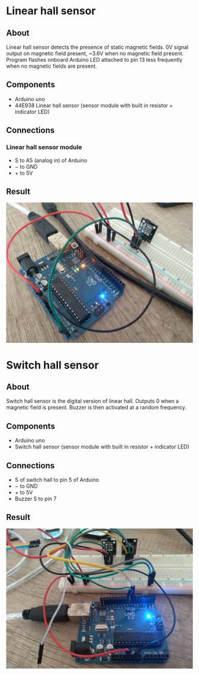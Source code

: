 # Linear hall sensor

## About

Linear hall sensor detects the presence of static magnetic fields. 0V signal output on magnetic field present, ~3.6V when no magnetic field present. Program flashes onboard Arduino LED attached to pin 13 less frequently when no magnetic fields are present.

## Components

- Arduino uno
- 44E938 Linear hall sensor (sensor module with built in resistor + indicator LED)

## Connections

### Linear hall sensor module
- S to A5 (analog in) of Arduino
- &minus; to GND
- &plus; to 5V

## Result

![](https://github.com/xtrinch/arduino-hall-sensors/blob/master/linear-hall/result.jpg)


# Switch hall sensor

## About

Switch hall sensor is the digital version of linear hall. Outputs 0 when a magnetic field is present. Buzzer is then activated at a random frequency.

## Components

- Arduino uno
- Switch hall sensor (sensor module with built in resistor + indicator LED)

## Connections
- S of switch hall to pin 5 of Arduino
- &minus; to GND
- &plus; to 5V
- Buzzer S to pin 7

## Result

![](https://github.com/xtrinch/arduino-hall-sensors/blob/master/switch-hall/result.jpg)
